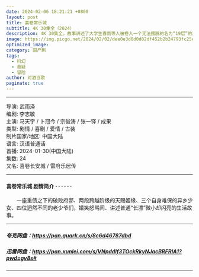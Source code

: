 ```yaml
---
date: 2024-02-06 18:21:21 +0800
layout: post
title: 喜卷常乐城
subtitle: 4K 30集全（2024）
description: 4K 30集全。故事讲述了大学生春雨等人被卷入一个无法摆脱的名为“19层”的游戏中的故事。该剧改编自蔡骏的小说《地狱第19层》，从小与父亲有着隔阂的大学生春雨被卷入到一个无法摆脱的名为“19层”的游戏中。在游戏中...
image: https://img.picgo.net/2024/02/02/dee0e3d0d0d82df452b2b24793fc25ea655fe567605e2fec.webp
optimized_image: 
category: 国产剧
tags:
  - 科幻
  - 悬疑
  - 冒险
author: 对酒当歌
paginate: true
---
```


---

导演: 武雨泽  
编剧: 李志敏  
主演: 马天宇 / 卜冠今 / 宗俊涛 / 张一铎 / 成果  
类型: 剧情 / 喜剧 / 爱情 / 古装  
制片国家/地区: 中国大陆  
语言: 汉语普通话  
首播: 2024-01-30(中国大陆)  
集数: 24  
又名: 喜卷长安城 / 雷府乐居传  

---

#### 喜卷常乐城 剧情简介 · · · · · ·

　　一座重债之下的破败府邸、两段跨越阶级的天赐姻缘、三个自身难保的异乡少女、四位迥然不同的老少爷们，嬉笑怒骂间、讲述普通“长漂”微小却闪亮的生活故事。

---

##### 夸克网盘：<https://pan.quark.cn/s/8c6d46787dbd>

##### 迅雷网盘：<https://pan.xunlei.com/s/VNpddIf3TOckRkyNJacBRFRlA1?pwd=gv8s#>

---
